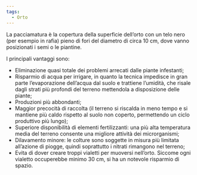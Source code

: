 ```yaml
---
tags:
  - Orto
---
```



La pacciamatura è la copertura della superficie dell’orto con un telo nero (per esempio in rafia) pieno di fori del diametro di circa 10 cm, dove vanno posizionati i semi o le piantine.

I principali vantaggi sono:
* Eliminazione quasi totale dei problemi arrecati dalle piante infestanti;
* Risparmio di acqua per irrigare, in quanto la tecnica impedisce in gran parte l’evaporazione dell’acqua dal suolo e trattiene l’umidità, che risale dagli strati più profondi del terreno mettendola a disposizione delle piante;
* Produzioni più abbondanti;
* Maggior precocità di raccolta (il terreno si riscalda in meno tempo e si mantiene più caldo rispetto al suolo non coperto, permettendo un ciclo produttivo più lungo);
* Superiore disponibilità di elementi fertilizzanti: una più alta temperatura media del terreno consente una migliore attività dei microrganismi;
* Dilavamento minore: le colture sono soggette in misura più limitata all’azione di piogge, quindi soprattutto i nitrati rimangono nel terreno;
* Evita di dover creare troppi vialetti per muoversi nell’orto. Siccome ogni vialetto occuperebbe minimo 30 cm, si ha un notevole risparmio di spazio.
